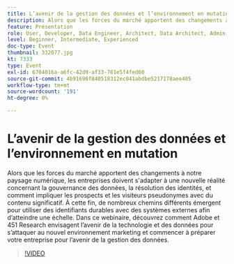 ```yaml
---
title: L’avenir de la gestion des données et l’environnement en mutation
description: Alors que les forces du marché apportent des changements à notre paysage numérique, les entreprises doivent s'adapter à une nouvelle réalité concernant la gouvernance des données, la résolution des identités, et comment impliquer les prospects et les visiteurs pseudonymes avec du contenu significatif. À cette fin, de nombreux chemins différents émergent pour utiliser des identifiants durables avec des systèmes externes afin d’atteindre une échelle. Dans ce webinaire, découvrez comment Adobe et 451 Research envisagent l’avenir de la technologie et des données pour s’attaquer au nouvel environnement marketing et commencer à préparer votre entreprise pour l’avenir de la gestion des données.
feature: Présentation
role: User, Developer, Data Engineer, Architect, Data Architect, Admin, Leader
level: Beginner, Intermediate, Experienced
doc-type: Event
thumbnail: 332077.jpg
kt: 7333
type: Event
exl-id: 6704016a-a6fc-42d9-af33-761e5f4fed60
source-git-commit: 4b91696f840518312ec041abdbe5217178aee405
workflow-type: tm+mt
source-wordcount: '191'
ht-degree: 0%

---
```


# L’avenir de la gestion des données et l’environnement en mutation

Alors que les forces du marché apportent des changements à notre paysage numérique, les entreprises doivent s&#39;adapter à une nouvelle réalité concernant la gouvernance des données, la résolution des identités, et comment impliquer les prospects et les visiteurs pseudonymes avec du contenu significatif. À cette fin, de nombreux chemins différents émergent pour utiliser des identifiants durables avec des systèmes externes afin d’atteindre une échelle. Dans ce webinaire, découvrez comment Adobe et 451 Research envisagent l’avenir de la technologie et des données pour s’attaquer au nouvel environnement marketing et commencer à préparer votre entreprise pour l’avenir de la gestion des données.

>[!VIDEO](https://video.tv.adobe.com/v/332077/?quality=12&learn=on)
